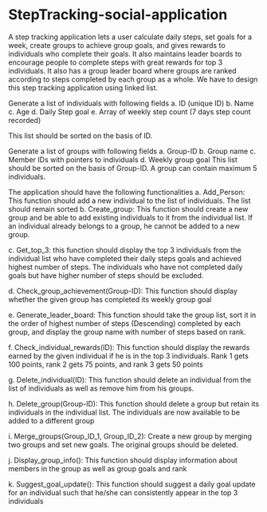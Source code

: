 # StepTracking-social-application
A step tracking application lets a user calculate daily steps, set goals for a week, create groups to achieve group goals, and gives rewards to individuals who complete their goals. It also maintains leader boards to encourage people to complete steps with great rewards for top 3 individuals. It also has a group leader board where groups are ranked according to steps completed by each group as a whole. We have to design this step tracking application using linked list.

Generate a list of individuals with following fields a. ID (unique ID) b. Name c. Age d. Daily Step goal e. Array of weekly step count (7 days step count recorded)

This list should be sorted on the basis of ID.

Generate a list of groups with following fields a. Group-ID b. Group name c. Member IDs with pointers to individuals d. Weekly group goal This list should be sorted on the basis of Group-ID. A group can contain maximum 5 individuals.

The application should have the following functionalities a. Add_Person: This function should add a new individual to the list of individuals. The list should remain sorted
b. Create_group: This function should create a new group and be able to add existing individuals to it from the individual list. If an individual already belongs to a group, he cannot be added to a new group.

c. Get_top_3: this function should display the top 3 individuals from the individual list who have completed their daily steps goals and achieved highest number of steps. The individuals who have not completed daily goals but have higher number of steps should be excluded.

d. Check_group_achievement(Group-ID): This function should display whether the given group has completed its weekly group goal

e. Generate_leader_board: This function should take the group list, sort it in the order of highest number of steps (Descending) completed by each group, and display the group name with number of steps based on rank.

f. Check_individual_rewards(ID): This function should display the rewards earned by the given individual if he is in the top 3 individuals. Rank 1 gets 100 points, rank 2 gets 75 points, and rank 3 gets 50 points

g. Delete_individual(ID): This function should delete an individual from the list of individuals as well as remove him from his groups.

h. Delete_group(Group-ID): This function should delete a group but retain its individuals in the individual list. The individuals are now available to be added to a different group

i. Merge_groups(Group_ID_1, Group_ID_2): Create a new group by merging two groups and set new goals. The original groups should be deleted.

j. Display_group_info(): This function should display information about members in the group as well as group goals and rank

k. Suggest_goal_update(): This function should suggest a daily goal update for an individual such that he/she can consistently appear in the top 3 individuals
